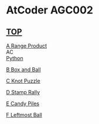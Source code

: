 # AtCoder AGC002  

## [TOP](https://atcoder.jp/contests/agc002)  

[A Range Product](https://atcoder.jp/contests/agc002/tasks/agc002_a)   
AC  
[Python](https://atcoder.jp/contests/agc002/submissions/15651998)  

[B Box and Ball](https://atcoder.jp/contests/agc002/tasks/agc002_b)   

[](https://atcoder.jp/contests/agc002/submissions/)  

[C Knot Puzzle](https://atcoder.jp/contests/agc002/tasks/agc002_c)   

[](https://atcoder.jp/contests/agc002/submissions/)  

[D Stamp Rally](https://atcoder.jp/contests/agc002/tasks/agc002_d)   

[](https://atcoder.jp/contests/agc002/submissions/)  

[E Candy Piles](https://atcoder.jp/contests/agc002/tasks/agc002_e)   

[](https://atcoder.jp/contests/agc002/submissions/)  

[F Leftmost Ball](https://atcoder.jp/contests/agc002/tasks/agc002_f)   

[](https://atcoder.jp/contests/agc002/submissions/)  


